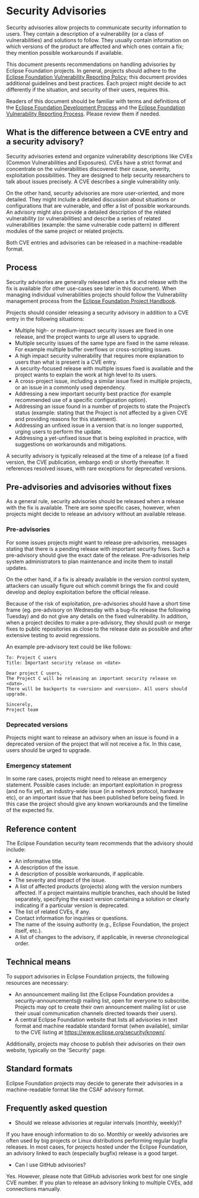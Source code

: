# Security Advisories

Security advisories allow projects to communicate security information to users. They contain a description of a vulnerability (or a class of vulnerabilities) and solutions to follow. They usually contain information on which versions of the product are affected and which ones contain a fix; they mention possible workarounds if available.

This document presents recommendations on handling advisories by Eclipse Foundation projects. In general, projects should adhere to the [Eclipse Foundation Vulnerability Reporting Policy](https://www.eclipse.org/security/policy/); this document provides additional guidelines and best practices. Each project might decide to act differently if the situation, and security of their users, requires this.

Readers of this document should be familiar with terms and definitions of the [Eclipse Foundation Development Process](https://www.eclipse.org/projects/dev_process) and the [Eclipse Foundation Vulnerability Reporting Process](https://www.eclipse.org/security/policy/). Please review them if needed.

## What is the difference between a CVE entry and a security advisory?

Security advisories extend and organize vulnerability descriptions like CVEs (Common Vulnerabilities and Exposures). CVEs have a strict format and concentrate on the vulnerabilities discovered: their cause, severity, exploitation possibilities. They are designed to help security researchers to talk about issues precisely. A CVE describes a single vulnerability only.

On the other hand, security advisories are more user-oriented, and more detailed. They might include a detailed discussion about situations or configurations that are vulnerable, and offer a list of possible workarounds. An advisory might also provide a detailed description of the related vulnerability (or vulnerabilities) and describe a series of related vulnerabilities (example: the same vulnerable code pattern) in different modules of the same project or related projects.

Both CVE entries and advisories can be released in a machine-readable format.

## Process

Security advisories are generally released when a fix and release with the fix is available (for other use-cases see later in this document).  When managing individual vulnerabilities projects should follow the Vulnerability management process from the [Eclipse Foundation Project Handbook](https://www.eclipse.org/projects/handbook/#vulnerability).

Projects should consider releasing a security advisory in addition to a CVE entry in the following situations:

* Multiple high- or medium-impact security issues are fixed in one release, and the project wants to urge all users to upgrade.
* Multiple security issues of the same type are fixed in the same release. For example multiple buffer overflows or cross-scripting issues.
* A high impact security vulnerability that requires more explanation to users than what is present is a CVE entry.
* A security-focused release with multiple issues fixed is available and the project wants to explain the work at high level to its users.
* A cross-project issue, including a similar issue fixed in multiple projects, or an issue in a commonly used dependency.
* Addressing a new important security best practice (for example recommended use of a specific configuration option).
* Addressing an issue found in a number of projects to state the Project’s status (example: stating that the Project is not affected by a given CVE and providing reasons for this statement).
* Addressing an unfixed issue in a version that is no longer supported, urging users to perform the update.
* Addressing a yet-unfixed issue that is being exploited in practice, with suggestions on workarounds and mitigations.

A security advisory is typically released at the time of a release (of a fixed version, the CVE publication, embargo end) or shortly thereafter. It references resolved issues, with rare exceptions for deprecated versions.

## Pre-advisories and advisories without fixes

As a general rule, security advisories should be released when a release with the fix is available. There are some specific cases, however, when projects might decide to release an advisory without an available release.

### Pre-advisories

For some issues projects might want to release pre-advisories, messages stating that there is a pending release with important security fixes. Such a pre-advisory should give the exact date of the release. Pre-advisories help system administrators to plan maintenance and incite them to install updates.

On the other hand, if a fix is already available in the version control system, attackers can usually figure out which commit brings the fix and could develop and deploy exploitation before the official release.

Because of the risk of exploitation, pre-advisories should have a short time frame (eg. pre-advisory on Wednesday with a bug-fix release the following Tuesday) and do not give any details on the fixed vulnerability. In addition, when a project decides to make a pre-advisory, they should push or merge fixes to public repositories as close to the release date as possible and after extensive testing to avoid regressions.

An example pre-advisory text could be like follows:

    To: Project C users
    Title: Important security release on <date>

    Dear project C users,
    The Project C will be releasing an important security release on <date>.
    There will be backports to <version> and <version>. All users should upgrade.

    Sincerely,
    Project team

### Deprecated versions

Projects might want to release an advisory when an issue is found in a deprecated version of the project that will not receive a fix. In this case, users should be urged to upgrade.

### Emergency statement

In some rare cases, projects might need to release an emergency statement. Possible cases include: an important exploitation in progress (and no fix yet), an industry-wide issue (in a network protocol, hardware etc), or an important issue that has been published before being fixed. In this case the project should give any known workarounds and the timeline of the expected fix.

## Reference content

The Eclipse Foundation security team recommends that the advisory should include:

- An informative title.
- A description of the issue.
- A description of possible workarounds, if applicable.
- The severity and impact of the issue.
- A list of affected products (projects) along with the version numbers affected. If a project maintains multiple branches, each should be listed separately, specifying the exact version containing a solution or clearly indicating if a particular version is deprecated.
- The list of related CVEs, if any.
- Contact information for inquiries or questions.
- The name of the issuing authority (e.g., Eclipse Foundation, the project itself, etc.).
- A list of changes to the advisory, if applicable, in reverse chronological order.

## Technical means

To support advisories in Eclipse Foundation projects, the following resources are necessary:

- An announcement mailing list (the Eclipse Foundation provides a security-announcements@ mailing list, open for everyone to subscribe. Projects may opt to create their own announcement mailing list or use their usual communication channels directed towards their users).
- A central Eclipse Foundation website that lists all advisories in text format and machine readable standard format (when available), similar to the CVE listing at https://www.eclipse.org/security/known/.

Additionally, projects may choose to publish their advisories on their own website, typically on the 'Security' page.

## Standard formats

Eclipse Foundation projects may decide to generate their advisories in a machine-readable format like the CSAF advisory format.

## Frequently asked question

- Should we release advisories at regular intervals (monthly, weekly)?

If you have enough information to do so. Monthly or weekly advisories are often used by big projects or Linux distributions performing regular bugfix releases. In most cases, for projects hosted under the Eclipse Foundation, an advisory linked to each (especially bugfix) release is a good target.

- Can I use GitHub advisories?

Yes. However, please note that GitHub advisories work best for one single CVE number. If you plan to release an advisory linking to multiple CVEs, add connections manually.
